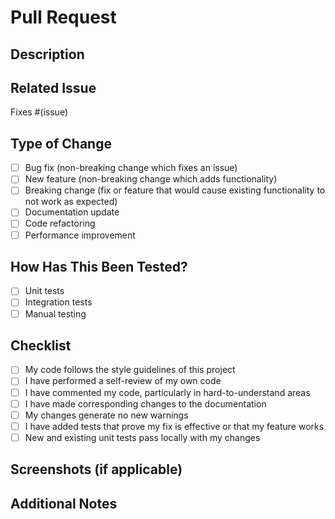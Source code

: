 # Pull Request

## Description
<!-- Provide a brief description of the changes in this PR -->

## Related Issue
<!-- Link to the issue this PR addresses, if applicable -->
Fixes #(issue)

## Type of Change
<!-- Check the types of changes introduced in this PR -->
- [ ] Bug fix (non-breaking change which fixes an issue)
- [ ] New feature (non-breaking change which adds functionality)
- [ ] Breaking change (fix or feature that would cause existing functionality to not work as expected)
- [ ] Documentation update
- [ ] Code refactoring
- [ ] Performance improvement

## How Has This Been Tested?
<!-- Describe the tests you ran to verify your changes -->
- [ ] Unit tests
- [ ] Integration tests
- [ ] Manual testing

## Checklist
<!-- Check all that apply -->
- [ ] My code follows the style guidelines of this project
- [ ] I have performed a self-review of my own code
- [ ] I have commented my code, particularly in hard-to-understand areas
- [ ] I have made corresponding changes to the documentation
- [ ] My changes generate no new warnings
- [ ] I have added tests that prove my fix is effective or that my feature works
- [ ] New and existing unit tests pass locally with my changes

## Screenshots (if applicable)
<!-- Add screenshots to help explain your changes -->

## Additional Notes
<!-- Add any other information about the PR here -->
